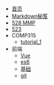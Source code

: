 <!-- docs/_sidebar.md -->

* [首页](/)
* [Markdown秘笈](Markdown/MarkdownFormula.md "Markdown")
* [528 MMP](COMP528/COMP528.md)
* [523](COMP523/note.md)
* COMP315
  * [tutorial_1](COMP315/t1/t1.md)
* 前端
  * [Vue](VUE\vue.md)
  * [es6](VUE\es6.md)
  * [基础](VUE\基础.md)
  * [git](VUE\git.md)
  
